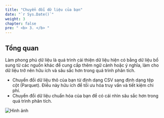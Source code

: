 ```yaml
---
title: "Chuyển đổi dữ liệu của bạn"
date: "`r Sys.Date()`"
weight: 3
chapter: false
pre: " <b> 3. </b> "
---
```


## Tổng quan

Làm phong phú dữ liệu là quá trình cải thiện dữ liệu hiện có bằng dữ liệu bổ sung từ các nguồn khác để cung cấp thêm ngữ
cảnh hoặc ý nghĩa, làm cho dữ liệu trở nên hữu ích và sâu sắc hơn trong quá trình phân tích.

* Chuyển đổi dữ liệu thô của bạn từ định dạng CSV sang định dạng tệp cột (Parquet). Điều này hữu ích để tối ưu hóa truy
  vấn và tiết kiệm chi phí.
* Chuyển đổi dữ liệu chuẩn hóa của bạn để có cái nhìn sâu sắc hơn trong quá trình phân tích.

![Hình ảnh](/repo_pmt_ws-fcj-004/images/3/3-001.png?featherlight=false&width=90pc)
